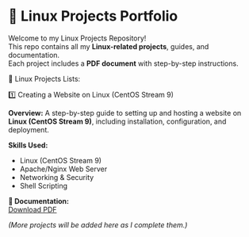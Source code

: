 # 🐧 Linux Projects Portfolio

Welcome to my Linux Projects Repository!  
This repo contains all my **Linux-related projects**, guides, and documentation.  
Each project includes a **PDF document** with step-by-step instructions.


🐧 Linux Projects Lists:



1️⃣ Creating a Website on Linux (CentOS Stream 9)
   
   
**Overview:**
A step-by-step guide to setting up and hosting a website on **Linux (CentOS Stream 9)**, including installation, configuration, and deployment.


**Skills Used:**  
- Linux (CentOS Stream 9)
- Apache/Nginx Web Server
- Networking & Security
- Shell Scripting
  

**📄 Documentation:**  
[Download PDF](Creating_a_Website_on_Linux_CentOS_Stream_9.pdf.pdf)



*(More projects will be added here as I complete them.)*
